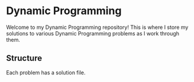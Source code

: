# Dynamic Programming

Welcome to my Dynamic Programming repository! This is where I store my solutions to various Dynamic Programming problems as I work through them.

## Structure

Each problem has a solution file.
